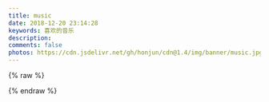 ```yaml
---
title: music
date: 2018-12-20 23:14:28
keywords: 喜欢的音乐
description: 
comments: false
photos: https://cdn.jsdelivr.net/gh/honjun/cdn@1.4/img/banner/music.jpg
---
```

{% raw %}
<meting-js
  server="netease"
  type="playlist"
  id="5251613646"
  mutex="true">
</meting-js>

<meting-js
  server="netease"
  type="playlist"
  id="755226706"
  mutex="true">
</meting-js>{% endraw %}